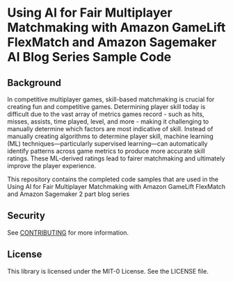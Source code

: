 # Using AI for Fair Multiplayer Matchmaking with Amazon GameLift FlexMatch and Amazon Sagemaker AI Blog Series Sample Code

## Background

In competitive multiplayer games, skill-based matchmaking is crucial for creating fun and competitive games. Determining player skill today is difficult due to the vast array of metrics games record - such as hits, misses, assists, time played, level, and more - making it challenging to manually determine which factors are most indicative of skill. Instead of manually creating algorithms to determine player skill, machine learning (ML) techniques—particularly supervised learning—can automatically identify patterns across game metrics to produce more accurate skill ratings. These ML-derived ratings lead to fairer matchmaking and ultimately improve the player experience.

This repository contains the completed code samples that are used in the Using AI for Fair Multiplayer Matchmaking with Amazon GameLift FlexMatch and Amazon Sagemaker 2 part blog series

## Security

See [CONTRIBUTING](CONTRIBUTING.md#security-issue-notifications) for more information.

## License

This library is licensed under the MIT-0 License. See the LICENSE file.


